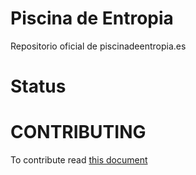 # Piscina de Entropia
Repositorio oficial de piscinadeentropia.es

# Status

# CONTRIBUTING
To contribute read [this document](https://github.com/Isaaker/piscinadeentropia/blob/main/CONTRIBUTING.md)
